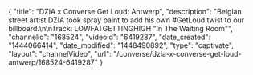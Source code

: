 {
    "title": "DZIA x Converse Get Loud: Antwerp",
    "description": "Belgian street artist DZIA took spray paint to add his own #GetLoud twist to our billboard.\n\nTrack: LOWFATGETTINGHIGH \"In The Waiting Room\"",
    "channelid": "168524",
    "videoid": "6419287",
    "date_created": "1444066414",
    "date_modified": "1448490892",
    "type": "captivate",
    "layout": "channelVideo",
    "url": "\/converse\/dzia-x-converse-get-loud-antwerp\/168524-6419287"
}